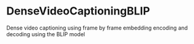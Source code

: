 # DenseVideoCaptioningBLIP
Dense video captioning using frame by frame embedding encoding and decoding using the BLIP model
